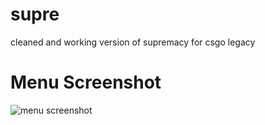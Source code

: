 # supre
cleaned and working version of supremacy for csgo legacy <br>
# Menu Screenshot
![menu screenshot](/../../../../rabbitfishy/supre/blob/main/screenshot/supremacy%20menu.PNG)
